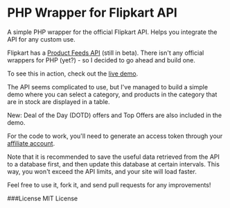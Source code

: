 PHP Wrapper for Flipkart API
============================
A simple PHP wrapper for the official Flipkart API. Helps you integrate the API for any custom use.

Flipkart has a [Product Feeds API](http://www.flipkart.com/affiliate/apifaq) (still in beta). There isn't any official wrappers for PHP (yet?) - so I decided to go ahead and build one.

To see this in action, check out the [live demo](http://www.clusterdev.com/flipkart-api-demo/).

The API seems complicated to use, but I've managed to build a simple demo where you can select a category, and products in the category that are in stock are displayed in a table. 

New: Deal of the Day (DOTD) offers and Top Offers are also included in the demo.

For the code to work, you'll need to generate an access token through your [affiliate account](http://www.flipkart.com/affiliate/).

Note that it is recommended to save the useful data retrieved from the API to a database first, and then update this database at certain intervals. This way, you won't exceed the API limits, and your site will load faster.

Feel free to use it, fork it, and send pull requests for any improvements!

###License
MIT License
